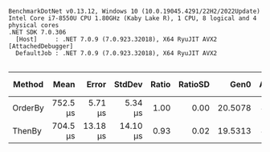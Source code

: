 ```

BenchmarkDotNet v0.13.12, Windows 10 (10.0.19045.4291/22H2/2022Update)
Intel Core i7-8550U CPU 1.80GHz (Kaby Lake R), 1 CPU, 8 logical and 4 physical cores
.NET SDK 7.0.306
  [Host]     : .NET 7.0.9 (7.0.923.32018), X64 RyuJIT AVX2 [AttachedDebugger]
  DefaultJob : .NET 7.0.9 (7.0.923.32018), X64 RyuJIT AVX2


```
| Method  | Mean     | Error    | StdDev   | Ratio | RatioSD | Gen0    | Allocated | Alloc Ratio |
|-------- |---------:|---------:|---------:|------:|--------:|--------:|----------:|------------:|
| OrderBy | 752.5 μs |  5.71 μs |  5.34 μs |  1.00 |    0.00 | 20.5078 |  84.05 KB |        1.00 |
| ThenBy  | 704.5 μs | 13.18 μs | 14.10 μs |  0.93 |    0.02 | 19.5313 |  81.58 KB |        0.97 |
